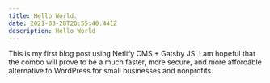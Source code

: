 ```yaml
---
title: Hello World.
date: 2021-03-28T20:55:40.441Z
description: Hello World
---
```

This is my first blog post using Netlify CMS + Gatsby JS.  I am hopeful that the combo will prove to be a much faster, more secure, and more affordable alternative to WordPress for small businesses and nonprofits.